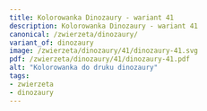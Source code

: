 ```yaml
---
title: Kolorowanka Dinozaury - wariant 41
description: Kolorowanka Dinozaury - wariant 41
canonical: /zwierzeta/dinozaury/
variant_of: dinozaury
image: /zwierzeta/dinozaury/41/dinozaury-41.svg
pdf: /zwierzeta/dinozaury/41/dinozaury-41.pdf
alt: "Kolorowanka do druku dinozaury"
tags:
- zwierzeta
- dinozaury
---
```

